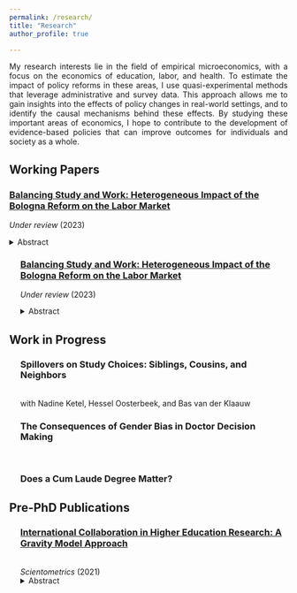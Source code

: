 ```yaml
---
permalink: /research/
title: "Research"
author_profile: true

---
```


<p align="justify">  
My research interests lie in the field of empirical microeconomics, with a focus on the economics of education, labor, and health. To estimate the impact of policy reforms in these areas, I use quasi-experimental methods that leverage administrative and survey data. This approach allows me to gain insights into the effects of policy changes in real-world settings, and to identify the causal mechanisms behind these effects. By studying these important areas of economics, I hope to contribute to the development of evidence-based policies that can improve outcomes for individuals and society as a whole.
</p>

## Working Papers 

### [Balancing Study and Work: Heterogeneous Impact of the Bologna Reform on the Labor Market](https://stnavdeev.github.io/Avdeev_Bologna.pdf)

*Under review* (2023)
<details>
    <summary> Abstract </summary>
    <br>
    <p align="justify">  
The Bologna reform, the largest European education reform, was implemented in Russia in 2011. The reform shortened the duration of some undergraduate programs by one year and compressed their curricula. Using a difference–in–differences design, I find that the reform had no short– or medium–term adverse effects on employment. Further, I find that null average effects on wages mask considerable heterogeneity: while female graduates’ wages remained unaffected, male graduates experienced a wage decline. To explain these findings, I propose a novel model of students’ decision–making that predicts students with high (low) relative returns to education compared to returns to working would invest more (less) time in studying. Consistent with the model, I find that female students with high relative returns studied more intensively, optimally investing in their human capital and securing stable wages. In contrast, male students with low relative returns underinvested in their human capital, leading to a decline in wages. These intriguing findings shed light on the heterogeneous impact of educational reforms and the role of students’ decision–making in shaping labor market outcomes, inviting further exploration of similar reforms across different contexts.
     </p>
     </details> 

<div style="padding-left: 20px; line-height: 1.2;"> 
<h3><a href="https://stnavdeev.github.io/Avdeev_Bologna.pdf">Balancing Study and Work: Heterogeneous Impact of the Bologna Reform on the Labor Market</a></h3>
<p><em>Under review</em> (2023)</p>
<p><details>
    <summary> Abstract </summary>
    <p align="justify">  
The Bologna reform, the largest European education reform, was implemented in Russia in 2011. The reform shortened the duration of some undergraduate programs by one year and compressed their curricula. Using a difference–in–differences design, I find that the reform had no short– or medium–term adverse effects on employment. Further, I find that null average effects on wages mask considerable heterogeneity: while female graduates’ wages remained unaffected, male graduates experienced a wage decline. To explain these findings, I propose a novel model of students’ decision–making that predicts students with high (low) relative returns to education compared to returns to working would invest more (less) time in studying. Consistent with the model, I find that female students with high relative returns studied more intensively, optimally investing in their human capital and securing stable wages. In contrast, male students with low relative returns underinvested in their human capital, leading to a decline in wages. These intriguing findings shed light on the heterogeneous impact of educational reforms and the role of students’ decision–making in shaping labor market outcomes, inviting further exploration of similar reforms across different contexts.
     </p>
     </details> 
</p>
</div>



 

## Work in Progress

<div style="padding-left: 20px; line-height: 1.2;">
<h3>Spillovers on Study Choices: Siblings, Cousins, and Neighbors</h3>
<br>
with Nadine Ketel, Hessel Oosterbeek, and Bas van der Klaauw
<br>
<h3>The Consequences of Gender Bias in Doctor Decision Making</h3>
<br>
<h3>Does a Cum Laude Degree Matter?</h3>
</div>

## Pre-PhD Publications

<div style="padding-left: 20px; line-height: 1.2;">
<h3><a href="https://stnavdeev.github.io/Avdeev_Bologna.pdf">International Collaboration in Higher Education Research: A Gravity Model Approach</a></h3>
<br>
<em>Scientometrics</em> (2021)
<br>
<details>
    <summary> Abstract </summary>
    <br>
    <p align="justify">  
Although geographical distance has become less relevant in co–authorship for monodisciplinary fields such as economics, mathematics, and physics, little is known about international collaboration in multidisciplinary fields such as higher education. This paper studies collaboration patterns in higher education research using the Scopus database with the application of the gravity model. The results show that the intensity of collaboration is negatively associated with geographical distance and positively associated with linguistic commonality but these findings differ significantly between various world regions. European scholars appear to give preference to linguistically proximate partners over geographical neighbours. Although English is the lingua franca in science, language is not a significant factor for the formation of collaboration for North American and Asian researchers. These findings have policy implications for fostering multidisciplinary research in international partnerships.
     </p>
     </details> 
</div>
